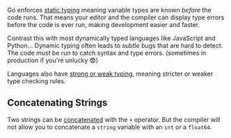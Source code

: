 Go enforces [static typing](https://developer.mozilla.org/en-US/docs/Glossary/Static_typing) meaning variable types are known _before_ the code runs. That means your editor and the compiler can display type errors before the code is ever run, making development easier and faster.

Contrast this with most dynamically typed languages like JavaScript and Python... Dynamic typing often leads to subtle bugs that are hard to detect. The code _must_ be run to catch syntax and type errors. (sometimes in production if you're unlucky 😨)

Languages also have [strong or weak typing](https://en.wikipedia.org/wiki/Strong_and_weak_typing), meaning stricter or weaker type checking rules.

## Concatenating Strings

Two strings can be [concatenated](https://en.wikipedia.org/wiki/Concatenation) with the `+` operator. But the compiler will not allow you to concatenate a `string` variable with an `int` or a `float64`.